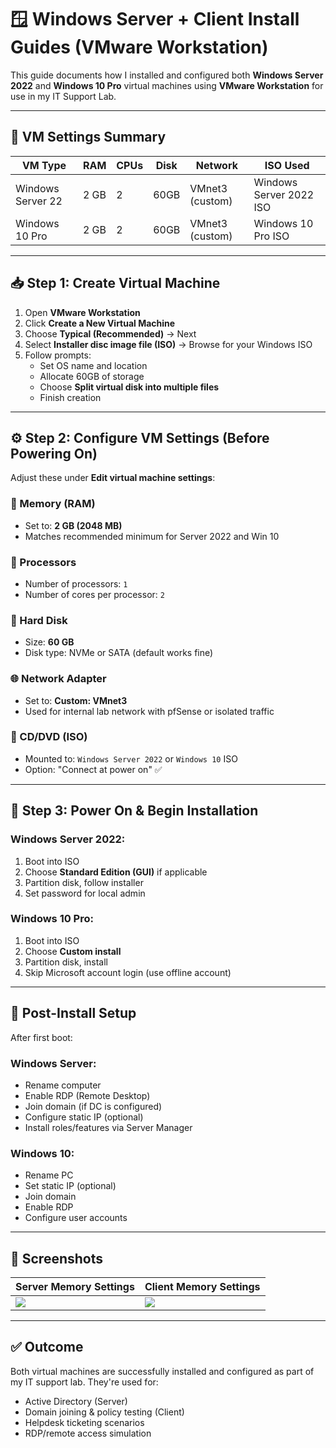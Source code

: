 
# 🪟 Windows Server + Client Install Guides (VMware Workstation)

This guide documents how I installed and configured both **Windows Server 2022** and **Windows 10 Pro** virtual machines using **VMware Workstation** for use in my IT Support Lab.

---

## 🧱 VM Settings Summary

| VM Type           | RAM   | CPUs | Disk | Network  | ISO Used                         |
|------------------|-------|------|------|----------|----------------------------------|
| Windows Server 22 | 2 GB  | 2    | 60GB | VMnet3 (custom) | Windows Server 2022 ISO |
| Windows 10 Pro    | 2 GB  | 2    | 60GB | VMnet3 (custom) | Windows 10 Pro ISO       |

---

## 📥 Step 1: Create Virtual Machine

1. Open **VMware Workstation**
2. Click **Create a New Virtual Machine**
3. Choose **Typical (Recommended)** → Next
4. Select **Installer disc image file (ISO)** → Browse for your Windows ISO
5. Follow prompts:
   - Set OS name and location
   - Allocate 60GB of storage
   - Choose **Split virtual disk into multiple files**
   - Finish creation

---

## ⚙️ Step 2: Configure VM Settings (Before Powering On)

Adjust these under **Edit virtual machine settings**:

### 💾 Memory (RAM)
- Set to: **2 GB (2048 MB)**
- Matches recommended minimum for Server 2022 and Win 10

### 🧠 Processors
- Number of processors: `1`
- Number of cores per processor: `2`

### 💽 Hard Disk
- Size: **60 GB**
- Disk type: NVMe or SATA (default works fine)

### 🌐 Network Adapter
- Set to: **Custom: VMnet3**
- Used for internal lab network with pfSense or isolated traffic

### 📀 CD/DVD (ISO)
- Mounted to: `Windows Server 2022` or `Windows 10` ISO
- Option: "Connect at power on" ✅

---

## 🚀 Step 3: Power On & Begin Installation

### Windows Server 2022:
1. Boot into ISO
2. Choose **Standard Edition (GUI)** if applicable
3. Partition disk, follow installer
4. Set password for local admin

### Windows 10 Pro:
1. Boot into ISO
2. Choose **Custom install**
3. Partition disk, install
4. Skip Microsoft account login (use offline account)

---

## 🧪 Post-Install Setup

After first boot:

### Windows Server:
- Rename computer
- Enable RDP (Remote Desktop)
- Join domain (if DC is configured)
- Configure static IP (optional)
- Install roles/features via Server Manager

### Windows 10:
- Rename PC
- Set static IP (optional)
- Join domain
- Enable RDP
- Configure user accounts

---

## 📸 Screenshots

| Server Memory Settings | Client Memory Settings |
|------------------------|------------------------|
| ![](../Screenshots/Win-Server-Settings.png) | ![](../Screenshots/Win-10-Settings.png) |

---

## ✅ Outcome

Both virtual machines are successfully installed and configured as part of my IT support lab. They're used for:

- Active Directory (Server)
- Domain joining & policy testing (Client)
- Helpdesk ticketing scenarios
- RDP/remote access simulation
